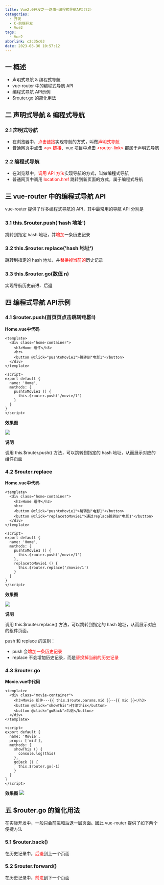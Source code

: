```yaml
---
title: Vue2.0开发之——路由—编程式导航API(72)
categories:
  - 开发
  - C-前端开发
  - Vue2
tags:
  - Vue2
abbrlink: c2c35c03
date: 2023-03-30 10:57:12
---
```

## 一 概述

* 声明式导航 & 编程式导航
* vue-router 中的编程式导航 API
* 编程式导航 API示例
* $router.go 的简化用法

<!--more-->

## 二 声明式导航 & 编程式导航

### 2.1 声明式导航

* 在浏览器中，<font color=red>点击链接</font>实现导航的方式，叫做<font color=red>声明式导航</font>
* 普通网页中点击 <font color=red>\<a> 链接</font>、vue 项目中点击 <font color=red>\<router-link> </font>都属于声明式导航

### 2.2 编程式导航

* 在浏览器中，<font color=red>调用 API 方法</font>实现导航的方式，叫做编程式导航
* 普通网页中调用<font color=red> location.href</font> 跳转到新页面的方式，属于编程式导航

## 三 vue-router 中的编程式导航 API

vue-router 提供了许多编程式导航的 API，其中最常用的导航 API 分别是

### 3.1 this.$router.push('hash 地址')

跳转到指定 hash 地址，并<font color=red>增加</font>一条历史记录

### 3.2 this.$router.replace('hash 地址')

跳转到指定的 hash 地址，并<font color=red>替换掉当前的</font>历史记录

### 3.3 this.$router.go(数值 n)

实现导航历史前进、后退

## 四 编程式导航 API示例

### 4.1 $router.push(首页页点击跳转电影1)

**Home.vue中代码**

```
<template>
  <div class="home-container">
    <h3>Home 组件</h3>
    <hr>
    <button @click="pushtoMovie1">跳转到"电影1"</button>
  </div>
</template>

<script>
export default {
  name: 'Home',
  methods: {
    pushtoMovie1 () {
      this.$router.push('/movie/1')
    }
  }
}
</script>
```

**效果图**

![][1]

**说明**

调用 this.$router.push() 方法，可以跳转到指定的 hash 地址，从而展示对应的组件页面

### 4.2 $router.replace

**Home.vue中代码**

```
<template>
  <div class="home-container">
    <h3>Home 组件</h3>
    <hr>
    <button @click="pushtoMovie1">跳转到"电影1"</button>
    <button @click="replacetoMovie1">通过replace跳转到"电影1"</button>
  </div>
</template>

<script>
export default {
  name: 'Home',
  methods: {
    pushtoMovie1 () {
      this.$router.push('/movie/1')
    },
    replacetoMovie1 () {
      this.$router.replace('/movie/1')
    }
  }
}
</script>
```

**效果图**

![][2]

**说明**

调用 this.$router.replace() 方法，可以跳转到指定的 hash 地址，从而展示对应的组件页面。

push 和 replace 的区别：

* push 会<font color=red>增加一条历史记录</font>
* replace 不会增加历史记录，而是<font color=red>替换掉当前的历史记录</font>

### 4.3 $router.go

**Movie.vue中代码**

```
<template>
  <div class="movie-container">
    <h3>Movie 组件---{{ this.$route.params.mid }}--{{ mid }}</h3>
    <button @click="showThis">打印this</button>
    <button @click="goBack">后退</button>
  </div>
</template>

<script>
export default {
  name: 'Movie',
  props: ['mid'],
  methods: {
    showThis () {
      console.log(this)
    },
    goBack () {
      this.$router.go(-1)
    }
  }
}
</script>
```

**效果图**
![][3]

## 五 $router.go 的简化用法

在实际开发中，一般只会前进和后退一层页面。因此 vue-router 提供了如下两个便捷方法

### 5.1 $router.back()

在历史记录中，<font color=red>后退</font>到上一个页面

### 5.2 $router.forward()

在历史记录中，<font color=red>前进</font>到下一个页面



[1]:https://raw.githubusercontent.com/PGzxc/CDN/master/blog-vue/vue2.0-72-route-push-movie-1.gif
[2]:https://raw.githubusercontent.com/PGzxc/CDN/master/blog-vue/vue2.0-72-route-replace-movie-1.gif
[3]:https://raw.githubusercontent.com/PGzxc/CDN/master/blog-vue/vue2.0-72-route-go-movie-1.gif
